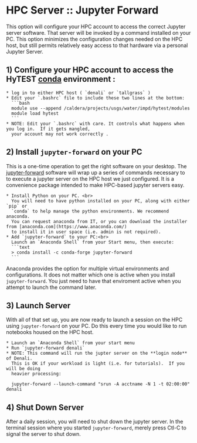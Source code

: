 # HPC Server :: Jupyter Forward

This option will configure your HPC account to access the correct Jupyter server software.  That server
will be invoked by a command installed on your PC.  This option minimizes the configuration changes
needed on the HPC host, but still permits relatively easy access to that hardware via a personal Jupyter
Server.

## 1) Configure your HPC account to access the HyTEST [conda](www.anaconda.org) environment :

    * log in to either HPC host ( `denali` or `tallgrass` )
    * Edit your `.bashrc` file to include these two lines at the bottom:
      ```bash
      module use --append /caldera/projects/usgs/water/impd/hytest/modules
      module load hytest
      ```
    * NOTE: Edit your `.bashrc` with care. It controls what happens when you log in.  If it gets mangled,
      your account may not work correctly .

## 2) Install `jupyter-forward` on your PC

This is a one-time operation to get the right software on your desktop.
The [jupyter-forward](https://pypi.org/project/jupyter-forward/) software will
wrap up a series of commands necessary to to execute a jupyter server on the
HPC host we just configured. It is a convenience package intended to make
HPC-based jupyter servers easy.

    * Install Python on your PC. <br>
      You will need to have python installed on your PC, along with either `pip` or
      `conda` to help manage the python environments. We recommend anaconda.
      You can request anaconda from IT, or you can download the installer from [anaconda.com](https://www.anaconda.com/)
      to install it in user space (i.e. admin is not required).
    * Add `jupyter-forward` to your PC:<br>
      Launch an `Anaconda Shell` from your Start menu, then execute:
      ```text
      > conda install -c conda-forge jupyter-forward
      ```
Anaconda provides the option for multiple virtual environments and configurations.  It does not
matter which one is active when you install `jupyter-forward`.  You just need to have that
enviroment active when you attempt to launch the command later. 

## 3) Launch Server

   With all of that set up, you are now ready to launch a session on the HPC using
   `jupyter-forward` on your PC. Do this every time you would like to run notebooks
   housed on the HPC host.

    * Launch an `Anaconda Shell` from your start menu
    * Run `jupyter-forward denali`
    * NOTE: This command will run the jupter server on the **login node** of Denali.
      This is OK if your workload is light (i.e. for tutorials).  If you will be doing
      heavier processing:

  ```text
    jupyter-forward --launch-command "srun -A acctname -N 1 -t 02:00:00"  denali
  ```

## 4) Shut Down Server<br>

After a daily session, you will need to shut down the jupyter server.
In the terminal session where you started `jupyter-forward`, merely press Ctl-C
to signal the server to shut down.